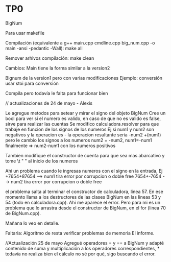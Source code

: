 # TP0
BigNum

Para usar makefile

Compilación (equivalente a g++ main.cpp cmdline.cpp big_num.cpp -o main -ansi -pedantic -Wall):
make all

Remover arhivos compilación:
make clean

Cambios:
Main tiene la forma similar a la version2

Bignum de la version1 pero con varias modificaciones
Ejemplo: conversión usar stoi para conversión

Compila pero todavía le falta para funcionar bien



// actualizaciones de 24 de mayo - Alexis

Le agregue metodos para setear y mirar el signo del objeto BigNum
Cree un bool para ver si el numero es valido, en caso de que no es valido es false, sirve para realizar las cuentas
Se modifico calculadora.resolver para que trabaje en funcion de los signos de los numeros
Ej si num1 y num2 son negativos y la operacion es -
la operacion resultante seria
-num2 +(num1) pero le cambio los signos a los numeros 
num2 = -num2, num1=-num1
finalmente => num2-num1
con los numeros positivos

Tambien modifique el constructor de cuenta para que sea mas abarcativo y tome
\t " " al inicio de los numeros

Ahi un problema cuando le ingresas numeros con el signo en la entrada, Ej
+7654+87654 --> num1 tira error por corrupcion o doble free
7654+-7654 --> num2 tira error por corrupcion o doble free

el problema salta al terminar el constructor de calculadora, linea 57. En ese momento llama a los destructores de las clases BigNum en las lineas 53 y 54 (todo en calculadora.cpp). Ahi me aparece el error. 
Pero para mi es un problema que lo arrastra desde el constructor de BigNum, en el for (linea 70 de BigNum.cpp).

Mañana lo veo en detalle.

Faltaria:
    Algoritmo de resta
    verificar problemas de memoria
    El informe.
    
 //Actualización 25 de mayo
 Agregué operadores = y == a BigNum y adapté contenido de suma y multiplicación a los operadores correspondientes, * todavía no realiza bien el cálculo no sé por qué, sigo buscando el error.
